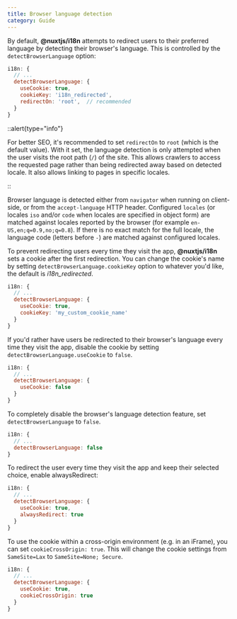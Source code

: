 ```yaml
---
title: Browser language detection
category: Guide
---
```


By default, **@nuxtjs/i18n** attempts to redirect users to their preferred language by detecting their browser's language. This is controlled by the `detectBrowserLanguage` option:

```js {}[nuxt.config.js]
i18n: {
  // ...
  detectBrowserLanguage: {
    useCookie: true,
    cookieKey: 'i18n_redirected',
    redirectOn: 'root',  // recommended
  }
}
```

::alert{type="info"}

For better SEO, it's recommended to set `redirectOn` to `root` (which is the default value). With it set, the language detection is only attempted when the user visits the root path (`/`) of the site. This allows crawlers to access the requested page rather than being redirected away based on detected locale. It also allows linking to pages in specific locales.

::

Browser language is detected either from `navigator` when running on client-side, or from the `accept-language` HTTP header. Configured `locales` (or locales `iso` and/or `code` when locales are specified in object form) are matched against locales reported by the browser (for example `en-US,en;q=0.9,no;q=0.8`). If there is no exact match for the full locale, the language code (letters before `-`) are matched against configured locales.

To prevent redirecting users every time they visit the app, **@nuxtjs/i18n** sets a cookie after the first redirection. You can change the cookie's name by setting `detectBrowserLanguage.cookieKey` option to whatever you'd like, the default is _i18n_redirected_.

```js {}[nuxt.config.js]
i18n: {
  // ...
  detectBrowserLanguage: {
    useCookie: true,
    cookieKey: 'my_custom_cookie_name'
  }
}
```

If you'd rather have users be redirected to their browser's language every time they visit the app, disable the cookie by setting `detectBrowserLanguage.useCookie` to `false`.

```js {}[nuxt.config.js]
i18n: {
  // ...
  detectBrowserLanguage: {
    useCookie: false
  }
}
```

To completely disable the browser's language detection feature, set `detectBrowserLanguage` to `false`.

```js {}[nuxt.config.js]
i18n: {
  // ...
  detectBrowserLanguage: false
}
```

To redirect the user every time they visit the app and keep their selected choice, enable alwaysRedirect:

```js {}[nuxt.config.js]
i18n: {
  // ...
  detectBrowserLanguage: {
    useCookie: true,
    alwaysRedirect: true
  }
}
```

To use the cookie within a cross-origin environment (e.g. in an iFrame), you can set `cookieCrossOrigin: true`. This will change the cookie settings from `SameSite=Lax` to `SameSite=None; Secure`.

```js {}[nuxt.config.js]
i18n: {
  // ...
  detectBrowserLanguage: {
    useCookie: true,
    cookieCrossOrigin: true
  }
}
```
